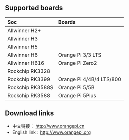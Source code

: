## Supported boards

Soc | Boards |
|:--|:--|
| Allwinner H2+ |  |
| Allwinner H3 |  | 
| Allwinner H5 | | 
| Allwinner H6 | Orange Pi 3/3 LTS |
| Allwinner H616 | Orange Pi Zero2 | 
| Rockchip RK3328 | | 
| Rockchip RK3399 | Orange Pi 4/4B/4 LTS/800 |
| Rockchip RK3588S | Orange Pi 5/5B |
| Rockchip RK3588 | Orange Pi 5Plus |

## Download links

- 中文链接：     http://www.orangepi.cn
- English link：http://www.orangepi.org

